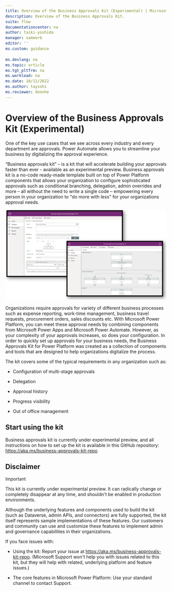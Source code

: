```yaml
---
title: Overview of the Business Approvals Kit (Experimental) | Microsoft Docs
description: Overview of the Business Approvals Kit.
suite: flow
documentationcenter: na
author: taiki-yoshida
manager: sameerb
editor: ''
ms.custom: guidance

ms.devlang: na
ms.topic: article
ms.tgt_pltfrm: na
ms.workload: na
ms.date: 10/11/2022
ms.author: taysohi
ms.reviewer: deonhe
---
```


# Overview of the Business Approvals Kit (Experimental)

One of the key use cases that we see across every industry and every department
are approvals. Power Automate allows you to streamline your business by
digitalizing the approval experience.

“Business approvals kit” – is a kit that will accelerate building your approvals
faster than ever - available as an experimental preview. Business approvals kit
is a no-code ready-made template built on top of Power Platform components that
allows your organization to configure sophisticated approvals such as
conditional branching, delegation, admin overrides and more – all without the
need to write a single code – empowering every person in your organization to
"do more with less" for your organizations approval needs.

![Business Approvals Kit screenshot](../media/business-approvals-kit.png)

Organizations require approvals for variety of different business processes such
as expense reporting, work-time management, business travel requests,
procurement orders, sales discounts etc. With Microsoft Power Platform, you can
meet these approval needs by combining components from Microsoft Power Apps and
Microsoft Power Automate. However, as your complexity of your approvals
increases, so does your configuration. In order to quickly set up approvals for
your business needs, the Business Approvals Kit for Power Platform was created
as a collection of components and tools that are designed to help organizations
digitalize the process.

The kit covers some of the typical requirements in any organization such as:

-   Configuration of multi-stage approvals

-   Delegation

-   Approval history

-   Progress visibility

-   Out of office management

## Start using the kit

Business approvals kit is currently under experimental preview, and all
instructions on how to set up the kit is available in this GitHub repository:
https://aka.ms/business-approvals-kit-repo

## Disclaimer

> [!IMPORTANT]
> This kit is currently under experimental preview. It can radically change or completely disappear at any time, and shouldn't be enabled in production environments.

Although the underlying features and components used to build the kit (such as
Dataverse, admin APIs, and connectors) are fully supported, the kit itself
represents sample implementations of these features. Our customers and community
can use and customize these features to implement admin and governance
capabilities in their organizations.

If you face issues with:

-   Using the kit: Report your issue at
    https://aka.ms/business-approvals-kit-repo. (Microsoft Support won't help
    you with issues related to this kit, but they will help with related,
    underlying platform and feature issues.)

-   The core features in Microsoft Power Platform: Use your standard channel to
    contact Support.
